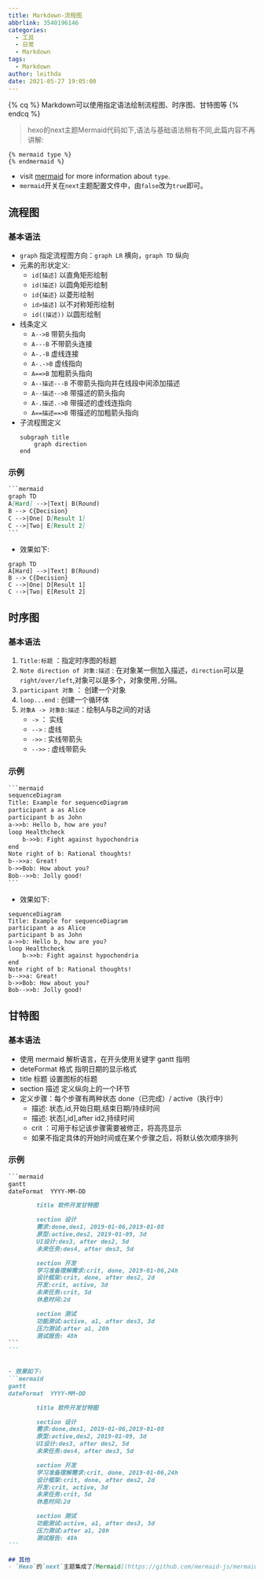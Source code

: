 ```yaml
---
title: Markdown-流程图
abbrlink: 3540196146
categories:
  - 工具
  - 日常
  - Markdown
tags:
  - Markdown
author: leithda
date: 2021-05-27 19:05:00
---
```


{% cq %} Markdown可以使用指定语法绘制流程图、时序图、甘特图等 {% endcq %}
<!-- More -->
> hexo的next主题Mermaid代码如下,语法与基础语法稍有不同,此篇内容不再讲解:

```
{% mermaid type %}
{% endmermaid %}
```
- visit [mermaid](https://github.com/mermaid-js/mermaid) for more information about `type`.
- `mermaid`开关在`next`主题配置文件中，由`false`改为`true`即可。



## 流程图

### 基本语法
- `graph` 指定流程图方向：`graph LR` 横向，`graph TD` 纵向
- 元素的形状定义:
    + `id[描述]` 以直角矩形绘制
    + `id(描述)` 以圆角矩形绘制
    + `id{描述}` 以菱形绘制
    + `id>描述]` 以不对称矩形绘制
    + `id((描述))` 以圆形绘制
- 线条定义
    - `A-->B` 带箭头指向
    - `A---B` 不带箭头连接
    - `A-.-B` 虚线连接
    - `A-.->B` 虚线指向
    - `A==>B` 加粗箭头指向
    - `A--描述---B` 不带箭头指向并在线段中间添加描述
    - `A--描述-->B` 带描述的箭头指向
    - `A-.描述.->B` 带描述的虚线连指向
    - `A==描述==>B` 带描述的加粗箭头指向
- 子流程图定义
    ```
    subgraph title
        graph direction
    end
    ```



### 示例

```markdown
​```mermaid
graph TD
A[Hard] -->|Text| B(Round)
B --> C{Decision}
C -->|One| D[Result 1]
C -->|Two| E[Result 2]
​```
```



- 效果如下:
```mermaid
graph TD
A[Hard] -->|Text| B(Round)
B --> C{Decision}
C -->|One| D[Result 1]
C -->|Two| E[Result 2]
```



## 时序图



### 基本语法

1. `Title:标题` ：指定时序图的标题
2. `Note direction of 对象:描述` : 在对象某一侧加入描述，`direction`可以是`right/over/left`,对象可以是多个，对象使用`,`分隔。
3. `participant 对象` ： 创建一个对象
4. `loop...end` : 创建一个循环体
5. `对象A -> 对象B:描述`：绘制A与B之间的对话
    - `->` ： 实线
    - `-->` : 虚线
    - `->>` : 实线带箭头
    - `-->>` : 虚线带箭头



### 示例

````markdown
​```mermaid
sequenceDiagram
Title: Example for sequenceDiagram
participant a as Alice
participant b as John
a->>b: Hello b, how are you?
loop Healthcheck
    b->>b: Fight against hypochondria
end
Note right of b: Rational thoughts!
b-->>a: Great!
b->>Bob: How about you?
Bob-->>b: Jolly good!
​```
````




- 效果如下:
```mermaid
sequenceDiagram
Title: Example for sequenceDiagram
participant a as Alice
participant b as John
a->>b: Hello b, how are you?
loop Healthcheck
    b->>b: Fight against hypochondria
end
Note right of b: Rational thoughts!
b-->>a: Great!
b->>Bob: How about you?
Bob-->>b: Jolly good!
```



## 甘特图



### 基本语法

- 使用 mermaid 解析语言，在开头使用关键字 gantt 指明
- deteFormat 格式 指明日期的显示格式
- title 标题 设置图标的标题
- section 描述 定义纵向上的一个环节
- 定义步骤：每个步骤有两种状态 done（已完成）/ active（执行中）
    + 描述: 状态,id,开始日期,结束日期/持续时间
    + 描述: 状态[,id],after id2,持续时间
    + crit ：可用于标记该步骤需要被修正，将高亮显示
    + 如果不指定具体的开始时间或在某个步骤之后，将默认依次顺序排列



### 示例

````markdown
​```mermaid
gantt
dateFormat  YYYY-MM-DD

        title 软件开发甘特图

        section 设计
        需求:done,des1, 2019-01-06,2019-01-08
        原型:active,des2, 2019-01-09, 3d
        UI设计:des3, after des2, 5d
        未来任务:des4, after des3, 5d

        section 开发
        学习准备理解需求:crit, done, 2019-01-06,24h
        设计框架:crit, done, after des2, 2d
        开发:crit, active, 3d
        未来任务:crit, 5d
        休息时间:2d

        section 测试
        功能测试:active, a1, after des3, 3d
        压力测试:after a1, 20h
        测试报告: 48h
​```
```


- 效果如下:
```mermaid
gantt
dateFormat  YYYY-MM-DD

        title 软件开发甘特图

        section 设计
        需求:done,des1, 2019-01-06,2019-01-08
        原型:active,des2, 2019-01-09, 3d
        UI设计:des3, after des2, 5d
        未来任务:des4, after des3, 5d

        section 开发
        学习准备理解需求:crit, done, 2019-01-06,24h
        设计框架:crit, done, after des2, 2d
        开发:crit, active, 3d
        未来任务:crit, 5d
        休息时间:2d

        section 测试
        功能测试:active, a1, after des3, 3d
        压力测试:after a1, 20h
        测试报告: 48h
```

## 其他
- `Hexo`的`next`主题集成了[Mermaid](https://github.com/mermaid-js/mermaid)，支持更多的图表类语法。
